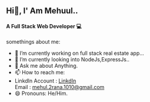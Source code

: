 ## Hi👋, I' Am Mehuul..
<h4>A Full Stack Web Developer 💻 </h4>

somethings about me:

- 🔭 I’m currently working on full stack real estate app...
- 🌱 I’m currently looking into NodeJs,ExpressJs.. 
- 💬 Ask me about Anything.
- 📫 How to reach me:
- LinkdIn Account : <a href="https://www.linkedin.com/in/mehul-rana-904b54340/?utm_source=share&utm_campaign=share_via&utm_content=profile&utm_medium=android_app">LinkdIn</a><br/>
  Email : mehul.2rana.1010@gmail.com
- 😄 Pronouns: He/Him.

